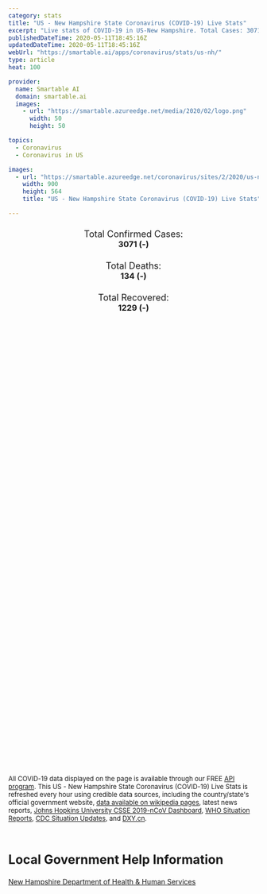 ```yaml
---
category: stats
title: "US - New Hampshire State Coronavirus (COVID-19) Live Stats"
excerpt: "Live stats of COVID-19 in US-New Hampshire. Total Cases: 3071 (-), Deaths: 134 (-), Recoveries: 1229(-)."
publishedDateTime: 2020-05-11T18:45:16Z
updatedDateTime: 2020-05-11T18:45:16Z
webUrl: "https://smartable.ai/apps/coronavirus/stats/us-nh/"
type: article
heat: 100

provider:
  name: Smartable AI
  domain: smartable.ai
  images:
    - url: "https://smartable.azureedge.net/media/2020/02/logo.png"
      width: 50
      height: 50

topics:
  - Coronavirus
  - Coronavirus in US

images:
  - url: "https://smartable.azureedge.net/coronavirus/sites/2/2020/us-nh.jpg"
    width: 900
    height: 564
    title: "US - New Hampshire State Coronavirus (COVID-19) Live Stats"

---
```

<div class="total-stats" style="text-align: center;">
    <h3>
	    <div style="font-size: 18px; font-weight: 400;">Total Confirmed Cases:</div>
	    3071 (-)
    </h3>
    <h3>
	    <div style="font-size: 18px; font-weight: 400;">Total Deaths:</div>
	    134 (-)
    </h3>
    <h3>
	    <div style="font-size: 18px; font-weight: 400;">Total Recovered:</div>
	    1229 (-)
    </h3>
</div>

<script type="text/javascript" src="https://www.gstatic.com/charts/loader.js"></script>

<div id="time_series_chart" style="width: 100%; height: 400px;"></div>
<script type="text/javascript">
  google.charts.load('current', {'packages':['corechart']});
  google.charts.setOnLoadCallback(drawChart);
  function drawChart() {
    var data = google.visualization.arrayToDataTable([
      ['Date', 'Total Cases', 'Total Deaths', 'Total Recovered'],
      ['1/22/2020', 0, 0, 0],['1/23/2020', 0, 0, 0],['1/24/2020', 0, 0, 0],['1/25/2020', 0, 0, 0],['1/26/2020', 0, 0, 0],['1/27/2020', 0, 0, 0],['1/28/2020', 0, 0, 0],['1/29/2020', 0, 0, 0],['1/30/2020', 0, 0, 0],['1/31/2020', 0, 0, 0],['2/1/2020', 0, 0, 0],['2/2/2020', 0, 0, 0],['2/3/2020', 0, 0, 0],['2/4/2020', 0, 0, 0],['2/5/2020', 0, 0, 0],['2/6/2020', 0, 0, 0],['2/7/2020', 0, 0, 0],['2/8/2020', 0, 0, 0],['2/9/2020', 0, 0, 0],['2/10/2020', 0, 0, 0],['2/11/2020', 0, 0, 0],['2/12/2020', 0, 0, 0],['2/13/2020', 0, 0, 0],['2/14/2020', 0, 0, 0],['2/15/2020', 0, 0, 0],['2/16/2020', 0, 0, 0],['2/17/2020', 0, 0, 0],['2/18/2020', 0, 0, 0],['2/19/2020', 0, 0, 0],['2/20/2020', 0, 0, 0],['2/21/2020', 0, 0, 0],['2/22/2020', 0, 0, 0],['2/23/2020', 0, 0, 0],['2/24/2020', 0, 0, 0],['2/25/2020', 0, 0, 0],['2/26/2020', 0, 0, 0],['2/27/2020', 0, 0, 0],['2/28/2020', 0, 0, 0],['2/29/2020', 0, 0, 0],['3/1/2020', 0, 0, 0],['3/2/2020', 1, 0, 0],['3/3/2020', 2, 0, 0],['3/4/2020', 2, 0, 0],['3/5/2020', 2, 0, 0],['3/6/2020', 2, 0, 0],['3/7/2020', 2, 0, 0],['3/8/2020', 4, 0, 0],['3/9/2020', 4, 0, 0],['3/10/2020', 4, 0, 0],['3/11/2020', 5, 0, 0],['3/12/2020', 6, 0, 0],['3/13/2020', 6, 0, 0],['3/14/2020', 7, 0, 0],['3/15/2020', 13, 0, 0],['3/16/2020', 17, 0, 0],['3/17/2020', 26, 0, 0],['3/18/2020', 41, 0, 0],['3/19/2020', 46, 0, 0],['3/20/2020', 57, 0, 0],['3/21/2020', 67, 0, 0],['3/22/2020', 81, 0, 0],['3/23/2020', 104, 1, 0],['3/24/2020', 111, 1, 0],['3/25/2020', 140, 1, 0],['3/26/2020', 157, 1, 0],['3/27/2020', 190, 2, 0],['3/28/2020', 217, 2, 0],['3/29/2020', 261, 3, 0],['3/30/2020', 317, 3, 0],['3/31/2020', 370, 3, 0],['4/1/2020', 418, 4, 56],['4/2/2020', 581, 7, 101],['4/3/2020', 641, 9, 144],['4/4/2020', 722, 11, 146],['4/5/2020', 770, 11, 147],['4/6/2020', 816, 11, 151],['4/7/2020', 848, 15, 151],['4/8/2020', 889, 20, 227],['4/9/2020', 920, 23, 227],['4/10/2020', 986, 24, 234],['4/11/2020', 1030, 25, 234],['4/12/2020', 1086, 25, 239],['4/13/2020', 1121, 25, 249],['4/14/2020', 1192, 29, 249],['4/15/2020', 1240, 34, 365],['4/16/2020', 1312, 36, 455],['4/17/2020', 1388, 39, 468],['4/18/2020', 1443, 40, 513],['4/19/2020', 1493, 43, 513],['4/20/2020', 1548, 44, 521],['4/21/2020', 1591, 44, 546],['4/22/2020', 1689, 50, 550],['4/23/2020', 1771, 53, 551],['4/24/2020', 1777, 101, 551],['4/25/2020', 1790, 60, 550],['4/26/2020', 1864, 61, 550],['4/27/2020', 1938, 61, 798],['4/28/2020', 2010, 61, 936],['4/29/2020', 2054, 66, 980],['4/30/2020', 2146, 73, 980],['5/1/2020', 2286, 77, 998],['5/2/2020', 2429, 84, 1017],['5/3/2020', 2518, 86, 1107],['5/4/2020', 2590, 113, 1019],['5/5/2020', 2636, 92, 1105],['5/6/2020', 2740, 111, 1110],['5/7/2020', 2843, 114, 1165],['5/8/2020', 2947, 121, 1210],['5/9/2020', 3011, 131, 1228],['5/10/2020', 3071, 134, 1229],['5/11/2020', 3071, 134, 1229],
    ]);
    var options = {
      curveType: 'none',
      chartArea: {'width': '80%', 'height': '80%'},
      legend: { position: 'top' },
      lineWidth: 5,
      colors: ['#f60109', '#444444', '#81B71F']
    };
    var chart = new google.visualization.LineChart(document.getElementById('time_series_chart'));
    chart.draw(data, options);
  }
</script>

<div id="geo_chart" style="width: 100%; height: 500px;"></div>
<script type="text/javascript">
  google.charts.load('current', {
    'packages':['geochart'],
    'mapsApiKey': 'AIzaSyDk1HhVhLaveyKrUhhHZ5YwzIpEcbdal6U'
  });
  google.charts.setOnLoadCallback(drawRegionsMap);
  function drawRegionsMap() {
    var data = google.visualization.arrayToDataTable([
      ['LATITUDE', 'LONGITUDE', 'DESCRIPTION', 'Total Cases', 'Total Deaths'],
      [43.443, -71.5937, "Belknap", 46, 0],[43.443, -71.5937, "Berknap", 2, 0],[44.0524, -71.1247, "Carroll", 37, 0],[42.9494, -72.2997, "Cheshire", 43, 2],[44.4869, -71.2599, "Coos", 2, 0],[43.9088, -71.826, "Grafton", 56, 1],[43.001, -71.5171, "Hillsborough", 1438, 56],[43.2232, -71.7129, "Merrimack", 237, 10],[42.9931, -71.0498, "Rockingham", 978, 53],[43.2534, -70.8856, "Strafford", 192, 11],[43.379, -72.3368, "Sullivan", 14, 1],
    ]);
    var options = {
      backgroundColor: {fill:'transparent',stroke:'#FFF' ,strokeWidth:0 }, 
      displayMode: 'markers',
      region: 'US-NH', 
      resolution: 'metros',
      colorAxis: {colors: ['#F27D81', '#f60109']},
      sizeAxis: {minSize:3,  maxSize:12},
    };
    var chart = new google.visualization.GeoChart(document.getElementById('geo_chart'));
    chart.draw(data, options);
  };
</script>

<div id="geo_table"></div>
<script type="text/javascript">
  google.charts.load('current', {'packages':['table']});
  google.charts.setOnLoadCallback(drawTable);
  function drawTable() {
    var data = new google.visualization.DataTable();
    data.addColumn('string', 'Location');
    data.addColumn('number', 'Total Cases');
    data.addColumn('number', 'New Cases');
    data.addColumn('number', 'Active Cases');
    data.addColumn('number', 'Total Deaths');
    data.addColumn('number', 'New Deaths');
    data.addColumn('number', 'Total Recovered');
    data.addRows([
      [{v:"Belknap", f:"Belknap"}, 46, 0, 46, 0, 0, 0],[{v:"Berknap", f:"Berknap"}, 2, 0, 2, 0, 0, 0],[{v:"Carroll", f:"Carroll"}, 37, 0, 37, 0, 0, 0],[{v:"Cheshire", f:"Cheshire"}, 43, 0, 41, 2, 0, 0],[{v:"Coos", f:"Coos"}, 2, 0, 2, 0, 0, 0],[{v:"Grafton", f:"Grafton"}, 56, 0, 55, 1, 0, 0],[{v:"Hillsborough", f:"Hillsborough"}, 1438, 0, 1382, 56, 0, 0],[{v:"Merrimack", f:"Merrimack"}, 237, 0, 227, 10, 0, 0],[{v:"Rockingham", f:"Rockingham"}, 978, 0, 925, 53, 0, 0],[{v:"Strafford", f:"Strafford"}, 192, 0, 181, 11, 0, 0],[{v:"Sullivan", f:"Sullivan"}, 14, 0, 13, 1, 0, 0],
    ]);
    data.setProperty(0, 0, 'style', 'min-width:100px');
    var table = new google.visualization.Table(document.getElementById('geo_table'));
    table.draw(data, {allowHtml: true, sortColumn: 2, sortAscending: false, width: '660px', height: '100%'});
  }
</script>

<span style="font-size: 13px">All COVID-19 data displayed on the page is available through our FREE <a href="https://developer.smartable.ai">API program</a>. This US - New Hampshire State Coronavirus (COVID-19) Live Stats is refreshed every hour using credible data sources, including the country/state's official government website, <a href="https://en.wikipedia.org/wiki/2019%E2%80%9320_coronavirus_pandemic" target="_blank">data available on wikipedia pages</a>, latest news reports, <a href="https://systems.jhu.edu/research/public-health/ncov/" target="_blank">Johns Hopkins University CSSE 2019-nCoV Dashboard</a>, <a href="https://www.who.int/emergencies/diseases/novel-coronavirus-2019/situation-reports" target="_blank">WHO Situation Reports</a>, <a href="https://www.cdc.gov/coronavirus/2019-ncov/index.html" target="_blank">CDC Situation Updates</a>, and <a href="https://ncov.dxy.cn/ncovh5/view/pneumonia" target="_blank">DXY.cn</a>.</span>

<h2 id="news" class="center" style="margin-top: 60px; font-size: 25px;">Local Government Help Information</h2>
<div class="info center">
<a href="https://www.dhhs.nh.gov/dphs/cdcs/2019-ncov.htm" target="_blank">New Hampshire Department of Health & Human Services</a>
</div>

